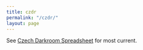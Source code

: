 ```yaml
---
title: czdr
permalink: "/czdr/"
layout: page
---
```


See [Czech Darkroom Spreadsheet](https://bit.ly/czdarkroom) for most current.


